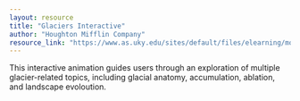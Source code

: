 ```yaml
---
layout: resource
title: "Glaciers Interactive"
author: "Houghton Mifflin Company"
resource_link: "https://www.as.uky.edu/sites/default/files/elearning/module13swf.swf"
---
```


This interactive animation guides users through an exploration of multiple glacier-related topics, including glacial anatomy, accumulation, ablation, and landscape evoloution.
